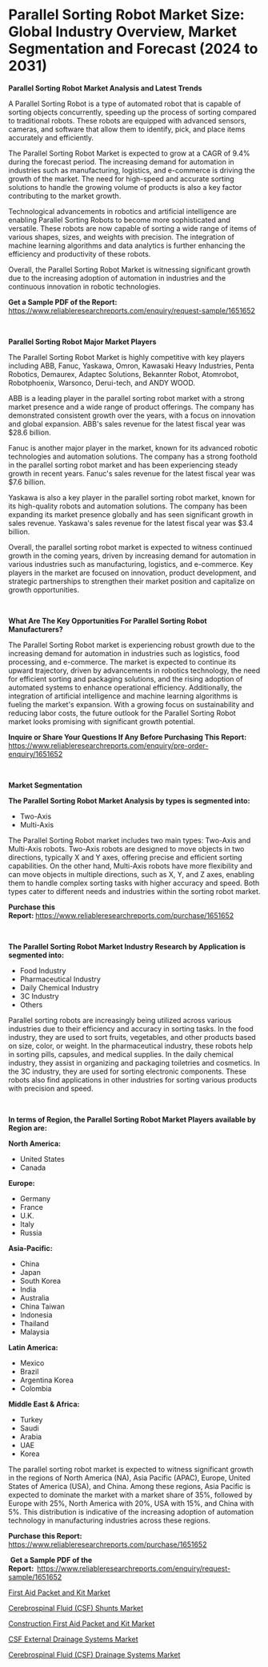 <p><h1>Parallel Sorting Robot Market Size: Global Industry Overview, Market Segmentation and Forecast (2024 to 2031)</h1></p><p><strong>Parallel Sorting Robot Market Analysis and Latest Trends</strong></p>
<p><p>A Parallel Sorting Robot is a type of automated robot that is capable of sorting objects concurrently, speeding up the process of sorting compared to traditional robots. These robots are equipped with advanced sensors, cameras, and software that allow them to identify, pick, and place items accurately and efficiently.</p><p>The Parallel Sorting Robot Market is expected to grow at a CAGR of 9.4% during the forecast period. The increasing demand for automation in industries such as manufacturing, logistics, and e-commerce is driving the growth of the market. The need for high-speed and accurate sorting solutions to handle the growing volume of products is also a key factor contributing to the market growth.</p><p>Technological advancements in robotics and artificial intelligence are enabling Parallel Sorting Robots to become more sophisticated and versatile. These robots are now capable of sorting a wide range of items of various shapes, sizes, and weights with precision. The integration of machine learning algorithms and data analytics is further enhancing the efficiency and productivity of these robots.</p><p>Overall, the Parallel Sorting Robot Market is witnessing significant growth due to the increasing adoption of automation in industries and the continuous innovation in robotic technologies.</p></p>
<p><strong>Get a Sample PDF of the Report:&nbsp;</strong> <a href="https://www.reliableresearchreports.com/enquiry/request-sample/1651652">https://www.reliableresearchreports.com/enquiry/request-sample/1651652</a></p>
<p>&nbsp;</p>
<p><strong>Parallel Sorting Robot Major Market Players</strong></p>
<p><p>The Parallel Sorting Robot Market is highly competitive with key players including ABB, Fanuc, Yaskawa, Omron, Kawasaki Heavy Industries, Penta Robotics, Demaurex, Adaptec Solutions, Bekannter Robot, Atomrobot, Robotphoenix, Warsonco, Derui-tech, and ANDY WOOD.</p><p>ABB is a leading player in the parallel sorting robot market with a strong market presence and a wide range of product offerings. The company has demonstrated consistent growth over the years, with a focus on innovation and global expansion. ABB's sales revenue for the latest fiscal year was $28.6 billion.</p><p>Fanuc is another major player in the market, known for its advanced robotic technologies and automation solutions. The company has a strong foothold in the parallel sorting robot market and has been experiencing steady growth in recent years. Fanuc's sales revenue for the latest fiscal year was $7.6 billion.</p><p>Yaskawa is also a key player in the parallel sorting robot market, known for its high-quality robots and automation solutions. The company has been expanding its market presence globally and has seen significant growth in sales revenue. Yaskawa's sales revenue for the latest fiscal year was $3.4 billion.</p><p>Overall, the parallel sorting robot market is expected to witness continued growth in the coming years, driven by increasing demand for automation in various industries such as manufacturing, logistics, and e-commerce. Key players in the market are focused on innovation, product development, and strategic partnerships to strengthen their market position and capitalize on growth opportunities.</p></p>
<p>&nbsp;</p>
<p><strong>What Are The Key Opportunities For Parallel Sorting Robot Manufacturers?</strong></p>
<p><p>The Parallel Sorting Robot market is experiencing robust growth due to the increasing demand for automation in industries such as logistics, food processing, and e-commerce. The market is expected to continue its upward trajectory, driven by advancements in robotics technology, the need for efficient sorting and packaging solutions, and the rising adoption of automated systems to enhance operational efficiency. Additionally, the integration of artificial intelligence and machine learning algorithms is fueling the market's expansion. With a growing focus on sustainability and reducing labor costs, the future outlook for the Parallel Sorting Robot market looks promising with significant growth potential.</p></p>
<p><strong>Inquire or Share Your Questions If Any Before Purchasing This Report:</strong> <a href="https://www.reliableresearchreports.com/enquiry/pre-order-enquiry/1651652">https://www.reliableresearchreports.com/enquiry/pre-order-enquiry/1651652</a></p>
<p>&nbsp;</p>
<p><strong>Market Segmentation</strong></p>
<p><strong>The Parallel Sorting Robot Market Analysis by types is segmented into:</strong></p>
<p><ul><li>Two-Axis</li><li>Multi-Axis</li></ul></p>
<p><p>The Parallel Sorting Robot market includes two main types: Two-Axis and Multi-Axis robots. Two-Axis robots are designed to move objects in two directions, typically X and Y axes, offering precise and efficient sorting capabilities. On the other hand, Multi-Axis robots have more flexibility and can move objects in multiple directions, such as X, Y, and Z axes, enabling them to handle complex sorting tasks with higher accuracy and speed. Both types cater to different needs and industries within the sorting robot market.</p></p>
<p><strong>Purchase this Report:&nbsp;</strong><a href="https://www.reliableresearchreports.com/purchase/1651652">https://www.reliableresearchreports.com/purchase/1651652</a></p>
<p>&nbsp;</p>
<p><strong>The Parallel Sorting Robot Market Industry Research by Application is segmented into:</strong></p>
<p><ul><li>Food Industry</li><li>Pharmaceutical Industry</li><li>Daily Chemical Industry</li><li>3C Industry</li><li>Others</li></ul></p>
<p><p>Parallel sorting robots are increasingly being utilized across various industries due to their efficiency and accuracy in sorting tasks. In the food industry, they are used to sort fruits, vegetables, and other products based on size, color, or weight. In the pharmaceutical industry, these robots help in sorting pills, capsules, and medical supplies. In the daily chemical industry, they assist in organizing and packaging toiletries and cosmetics. In the 3C industry, they are used for sorting electronic components. These robots also find applications in other industries for sorting various products with precision and speed.</p></p>
<p>&nbsp;</p>
<p><strong>In terms of Region, the Parallel Sorting Robot Market Players available by Region are:</strong></p>
<p>
    <p> <strong> North America: </strong>
        <ul>
            <li>United States</li>
            <li>Canada</li>
        </ul>
        </p> 
    <p> <strong> Europe: </strong>
        <ul>
            <li>Germany</li>
            <li>France</li>
            <li>U.K.</li>
            <li>Italy</li>
            <li>Russia</li>
        </ul>
        </p> 
    <p> <strong> Asia-Pacific: </strong>
        <ul>
            <li>China</li>
            <li>Japan</li>
            <li>South Korea</li>
            <li>India</li>
            <li>Australia</li>
            <li>China Taiwan</li>
            <li>Indonesia</li>
            <li>Thailand</li>
            <li>Malaysia</li>
        </ul>
        </p> 
    <p> <strong> Latin America: </strong>
        <ul>
            <li>Mexico</li>
            <li>Brazil</li>
            <li>Argentina Korea</li>
            <li>Colombia</li>
        </ul>
        </p> 
    <p> <strong> Middle East & Africa: </strong>
        <ul>
            <li>Turkey</li>
            <li>Saudi</li>
            <li>Arabia</li>
            <li>UAE</li>
            <li>Korea</li>
        </ul>
    </p>
    </p>
<p><p>The parallel sorting robot market is expected to witness significant growth in the regions of North America (NA), Asia Pacific (APAC), Europe, United States of America (USA), and China. Among these regions, Asia Pacific is expected to dominate the market with a market share of 35%, followed by Europe with 25%, North America with 20%, USA with 15%, and China with 5%. This distribution is indicative of the increasing adoption of automation technology in manufacturing industries across these regions.</p></p>
<p><strong>Purchase this Report: </strong><a href="https://www.reliableresearchreports.com/purchase/1651652">https://www.reliableresearchreports.com/purchase/1651652</a></p>
<p>&nbsp;<strong>Get a Sample PDF of the Report:&nbsp;&nbsp;</strong><a href="https://www.reliableresearchreports.com/enquiry/request-sample/1651652">https://www.reliableresearchreports.com/enquiry/request-sample/1651652</a></p>
<p><strong></strong></p>
<p><p><a href="https://medium.com/p/c5814f4db20c/edit">First Aid Packet and Kit Market</a></p><p><a href="https://medium.com/p/2c679b6799c4/edit">Cerebrospinal Fluid (CSF) Shunts Market</a></p><p><a href="https://medium.com/p/b370098370ed/edit">Construction First Aid Packet and Kit Market</a></p><p><a href="https://medium.com/p/747d24c802d1/edit">CSF External Drainage Systems Market</a></p><p><a href="https://medium.com/p/de2d5eadcc5c/edit">Cerebrospinal Fluid (CSF) Drainage Systems Market</a></p></p>